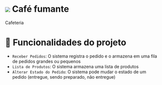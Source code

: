 # <img src="https://img.icons8.com/ios/50/joint.png" > Café fumante
Cafeteria
# :hammer: Funcionalidades do projeto
- `Receber Pedidos`: O sistema registra o pedido e o armazena em uma fila de pedidos grandes ou pequenos
- `Lista de Produtos`: O sistema armazena uma lista de produtos
- `Alterar Estado do Pedido`: O sistema pode mudar o estado de um pedido (entregue, sendo preparado, não entregue)
